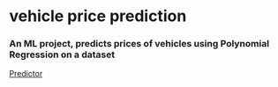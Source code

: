 # vehicle price prediction
### An ML project, predicts prices of vehicles using Polynomial Regression on a dataset
[Predictor](bit.ly/3tEFWsF)
